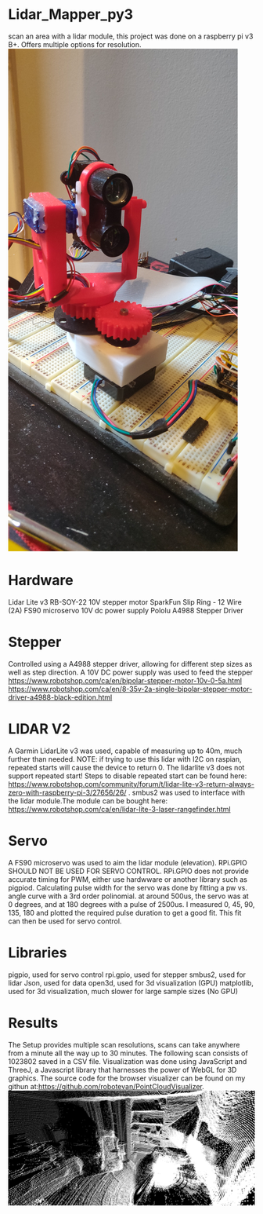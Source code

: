# Lidar_Mapper_py3
scan an area with a lidar module, this project was done on a raspberry pi v3 B+. Offers multiple options for resolution.
![Image of Build](https://github.com/robotevan/Lidar_Mapper_py3/blob/master/lidar.jpg)

# Hardware
Lidar Lite v3
RB-SOY-22 10V stepper motor 
SparkFun Slip Ring - 12 Wire (2A)
FS90 microservo
10V dc power supply
Pololu A4988 Stepper Driver

# Stepper 
Controlled using a A4988 stepper driver, allowing for different step sizes as well as step direction. A 10V DC power supply was used to feed the stepper 
https://www.robotshop.com/ca/en/bipolar-stepper-motor-10v-0-5a.html
https://www.robotshop.com/ca/en/8-35v-2a-single-bipolar-stepper-motor-driver-a4988-black-edition.html


# LIDAR V2
A Garmin LidarLite v3 was used, capable of measuring up to 40m, much further than needed. NOTE: if trying to use this lidar with I2C on raspian, repeated starts will cause the device to return 0. The lidarlite v3 does not support repeated start! Steps to disable repeated start can be found here: https://www.robotshop.com/community/forum/t/lidar-lite-v3-return-always-zero-with-raspberry-pi-3/27656/26/ .
smbus2 was used to interface with the lidar module.The module can be bought here:
https://www.robotshop.com/ca/en/lidar-lite-3-laser-rangefinder.html

# Servo
A FS90 microservo was used to aim the lidar module (elevation). RPi.GPIO SHOULD NOT BE USED FOR SERVO CONTROL. RPi.GPIO does not provide accurate timing for PWM, either use hardwware or another library such as pigpiod. Calculating pulse width for the servo was done by fitting a pw vs. angle curve with a 3rd order polinomial. at around 500us, the servo was at 0 degrees, and at 180 degrees with a pulse of 2500us. I measured 0, 45, 90, 135, 180 and plotted the required pulse duration to get a good fit. This fit can then be used for servo control.
 
# Libraries
pigpio, used for servo control
rpi.gpio, used for stepper
smbus2, used for lidar
Json, used for data 
open3d, used for 3d visualization (GPU)
matplotlib, used for 3d visualization, much slower for large sample sizes (No GPU)

# Results
The Setup provides multiple scan resolutions, scans can take anywhere from a minute all the way up to 30 minutes. The following scan consists of 1023802 saved in a CSV file. Visualization was done using JavaScript and ThreeJ, a Javascript library that harnesses the power of WebGL for 3D graphics. The source code for the browser visualizer can be found on my githun at:https://github.com/robotevan/PointCloudVisualizer. 
![Image of Point Cloud](https://github.com/robotevan/Lidar_Mapper_py3/blob/master/RoomScan.png)
